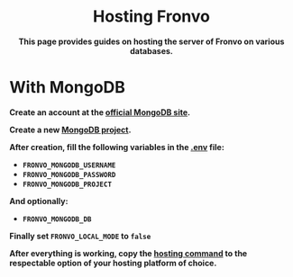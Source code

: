 <h1 align='center'>Hosting Fronvo</h1>

<p align='center'><b>This page provides guides on hosting the server of Fronvo on various databases.</b></p>

# With MongoDB

**Create an account at the [official MongoDB site](https://account.mongodb.com/account/login).**

**Create a new [MongoDB project](https://docs.atlas.mongodb.com/tutorial/manage-projects/#create-a-project).**

**After creation, fill the following variables in the [.env](https://github.com/Fronvo/fronvo/blob/master/.env.example) file:**

- **``FRONVO_MONGODB_USERNAME``**
- **``FRONVO_MONGODB_PASSWORD``**
- **``FRONVO_MONGODB_PROJECT``**

**And optionally:**

- **``FRONVO_MONGODB_DB``**

**Finally set ``FRONVO_LOCAL_MODE`` to ``false``**

**After everything is working, copy the [hosting command](https://github.com/Fronvo/fronvo/blob/master/Procfile) to the respectable option of your hosting platform of choice.**

